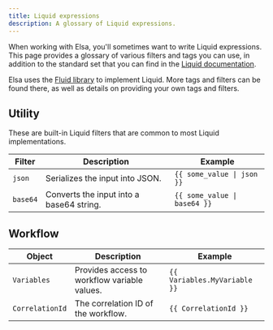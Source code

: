 ```yaml
---
title: Liquid expressions
description: A glossary of Liquid expressions.
---
```


When working with Elsa, you'll sometimes want to write Liquid expressions. This page provides a glossary of various filters and tags you can use, in addition to the standard set that you can find in the [Liquid documentation](https://shopify.github.io/liquid/).

Elsa uses the [Fluid library](https://github.com/sebastienros/fluid) to implement Liquid. More tags and filters can be found there, as well as details on providing your own tags and filters.

## Utility

These are built-in Liquid filters that are common to most Liquid implementations.

| Filter   | Description                              | Example                      |
|----------|------------------------------------------|------------------------------|
| `json`   | Serializes the input into JSON.          | `{{ some_value \| json }}`   |
| `base64` | Converts the input into a base64 string. | `{{ some_value \| base64 }}` |

## Workflow

| Object          | Description                                  | Example                      |
|-----------------|----------------------------------------------|------------------------------|
| `Variables`     | Provides access to workflow variable values. | `{{ Variables.MyVariable }}` |
| `CorrelationId` | The correlation ID of the workflow.          | `{{ CorrelationId }}`        |
